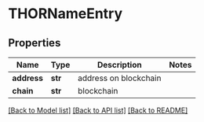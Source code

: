 # THORNameEntry

## Properties
Name | Type | Description | Notes
------------ | ------------- | ------------- | -------------
**address** | **str** | address on blockchain | 
**chain** | **str** | blockchain | 

[[Back to Model list]](../README.md#documentation-for-models) [[Back to API list]](../README.md#documentation-for-api-endpoints) [[Back to README]](../README.md)

